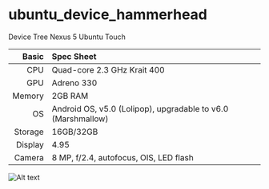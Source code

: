 # ubuntu_device_hammerhead
Device Tree Nexus 5 Ubuntu Touch

Basic   | Spec Sheet
-------:|:-------------------------
CPU     | Quad-core 2.3 GHz Krait 400
GPU     | Adreno 330
Memory  | 2GB RAM
OS      | Android OS, v5.0 (Lolipop), upgradable to v6.0 (Marshmallow)
Storage | 16GB/32GB
Display | 4.95
Camera  | 8 MP, f/2.4, autofocus, OIS, LED flash

![Alt text](https://upload.wikimedia.org/wikipedia/commons/e/ed/Nexus_5_(1).jpg?raw=true)
